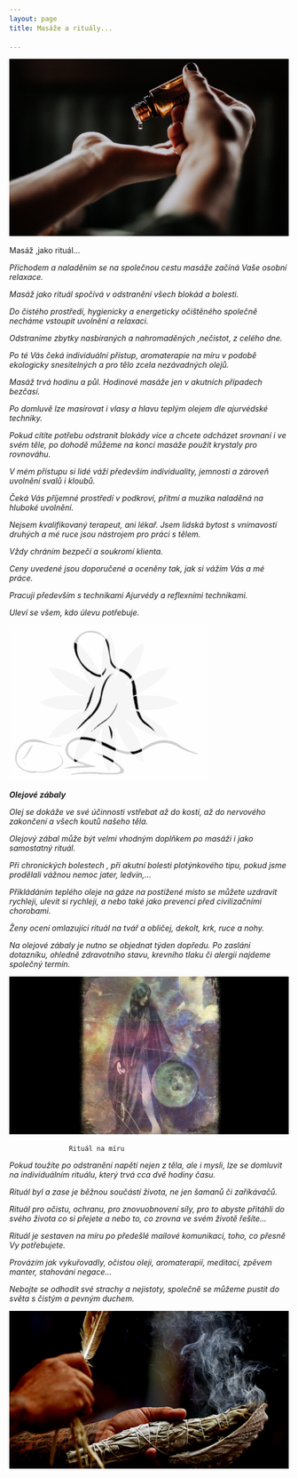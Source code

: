 ```yaml
---
layout: page
title: Masáže a rituály...

---
```

![](/uploads/christin-hume-505815-unsplash_190205_120818_db737ff7685c62369a0cef2c0fbf3c3a.jpg)

Masáž ,jako rituál...

_Příchodem a naladěním se na společnou cestu masáže začíná Vaše osobní relaxace._

_Masáž jako rituál spočívá v odstranění všech blokád a bolesti._

_Do čistého prostředí, hygienicky a energeticky očištěného společně necháme vstoupit uvolnění a relaxaci._

_Odstraníme zbytky nasbíraných a nahromaděných ,nečistot, z celého dne._

_Po té Vás čeká individuální přístup, aromaterapie na míru v podobě ekologicky snesitelných a pro tělo zcela nezávadných olejů._

_Masáž trvá hodinu a půl. Hodinové masáže jen v akutních případech bezčasí._

_Po domluvě lze masírovat i vlasy a hlavu teplým olejem dle ajurvédské techniky._

_Pokud cítíte potřebu odstranit blokády více a chcete odcházet srovnaní i ve svém těle, po dohodě můžeme na konci masáže použít krystaly pro rovnováhu._

_V mém přístupu si lidé váží především individuality, jemnosti a zároveň uvolnění svalů i kloubů._

_Čeká Vás příjemné prostředí v podkroví, přítmí a muzika naladěná na hluboké uvolnění._

_Nejsem kvalifikovaný terapeut, ani lékař. Jsem lidská bytost s vnímavostí druhých a mé ruce jsou nástrojem pro práci s tělem._

_Vždy chráním bezpečí a soukromí klienta._

_Ceny uvedené jsou doporučené a oceněny tak, jak si vážím Vás a mé práce._

_Pracuji především s technikami Ajurvédy a reflexními technikami._

_Uleví se všem, kdo úlevu potřebuje._

![](/uploads/216-2165067_hands-png-health-pinterest-massage-drawing-transparent-png.jpg)

**_Olejové zábaly_**

_Olej se dokáže ve své účinnosti vstřebat až do kostí, až do nervového zakončení a všech koutů našeho těla._

_Olejový zábal může být velmi vhodným doplňkem po masáži i jako samostatný rituál._

_Při chronických bolestech , při akutní bolesti plotýnkového tipu, pokud jsme prodělali vážnou nemoc jater, ledvin,…_

_Přikládáním teplého oleje na gáze na postižené místo se můžete uzdravit rychleji, ulevit si rychleji, a nebo také jako prevenci před civilizačními chorobami._

_Ženy ocení omlazující rituál na tvář a obličej, dekolt, krk, ruce a nohy._

_Na olejové zábaly je nutno se objednat týden dopředu. Po zaslání dotazníku, ohledně zdravotního stavu, krevního tlaku či alergii najdeme společný termín._

![](/uploads/gynNUe9fTCyUpQTvSSpd_shamanka_large_landscape.jpg)

                   Rituál na míru

_Pokud toužíte po odstranění napětí nejen z těla, ale i mysli, lze se domluvit na individuálním rituálu, který trvá cca dvě hodiny času._

_Rituál byl a zase je běžnou součástí života, ne jen šamanů či zaříkávačů._

_Rituál pro očistu, ochranu, pro znovuobnovení síly, pro to abyste přitáhli do svého života co si přejete a nebo to, co zrovna ve svém životě řešíte…_

_Rituál je sestaven na míru po předešlé mailové komunikaci, toho, co přesně Vy potřebujete._

_Provázím jak vykuřovadly, očistou oleji, aromaterapií, meditací, zpěvem manter, stahování negace…_

_Nebojte se odhodit své strachy a nejistoty, společně se můžeme pustit do světa s čistým a pevným duchem._

![](/uploads/The-Art-of-Smudging.jpg)